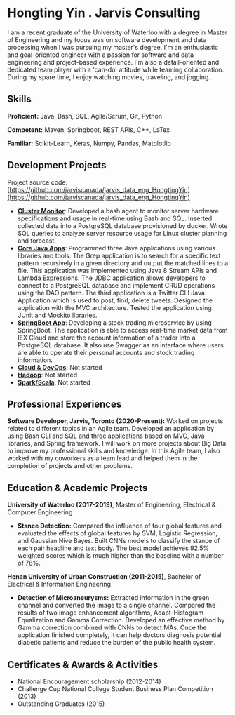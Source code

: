 
# Hongting Yin . Jarvis Consulting

I am a recent graduate of the University of Waterloo with a degree in Master of Engineering and my focus was on software development and data processing when I was pursuing my master's degree. I'm an enthusiastic and goal-oriented engineer with a passion for software and data engineering and project-based experience. I'm also a detail-oriented and dedicated team player with a 'can-do' attitude while teaming collaboration. During my spare time, I enjoy watching movies, traveling, and jogging.

## Skills
**Proficient:** Java, Bash, SQL, Agile/Scrum, Git, Python

**Competent:** Maven, Springboot, REST APIs, C++, LaTex

**Familiar:** Scikit-Learn, Keras, Numpy, Pandas, Matplotlib

## Development Projects

Project source code: [https://github.com/jarviscanada/jarvis_data_eng_HongtingYin](https://github.com/jarviscanada/jarvis_data_eng_HongtingYin)

- **[Cluster Monitor](./linux_sql)**: Developed a bash agent to monitor server hardware specifications and usage in real-time using Bash and SQL. Inserted collected data into a PostgreSQL database provisioned by docker. Wrote SQL queries to analyze server resource usage for Linux cluster planning and forecast.
- **[Core Java Apps](./core_java)**: Programmed three Java applications using various libraries and tools. The Grep application is to search for a specific text pattern recursively in a given directory and output the matched lines to a file. This application was implemented using Java 8 Stream APIs and Lambda Expressions. The JDBC application allows developers to connect to a PostgreSQL database and implement CRUD operations using the DAO pattern. The third application is a Twitter CLI Java Application which is used to post, find, delete tweets. Designed the application with the MVC architecture. Tested the application using JUnit and Mockito libraries.
- **[SpringBoot App](./springboot)**: Developing a stock trading microservice by using SpringBoot. The application is able to access real-time market data from IEX Cloud and store the account information of a trader into a PostgreSQL database. It also use Swagger as an interface where users are able to operate their personal accounts and stock trading information.
- **[Cloud & DevOps](./cloud_devops)**: Not started
- **[Hadoop](./hadoop)**: Not started
- **[Spark/Scala](./spark)**:  Not started

## Professional Experiences

**Software Developer,  Jarvis, Toronto (2020-Present):** Worked on projects related to different topics in an Agile team. Developed an application by using Bash CLI and SQL and three applications based on MVC, Java libraries, and Spring framework. I will work on more projects about Big Data to improve my professional skills and knowledge. In this Agile team, I also worked with my coworkers as a team lead and helped them in the completion of projects and other problems.

## Education & Academic Projects

**University of Waterloo (2017-2019)**, Master of Engineering, Electrical & Computer Engineering

- **Stance Detection:** Compared the influence of four global features and evaluated the effects of global features by SVM, Logistic Regression, and Gaussian Nive Bayes. Built CNNs models to classify the stance of each pair headline and text body. The best model achieves 92.5% weighted scores which is much higher than the baseline with a number of 78%.

**Henan University of Urban Construction (2011-2015)**, Bachelor of Electrical & Information Engineering

- **Detection of Microaneurysms:** Extracted information in the green channel and converted the image to a single channel. Compared the results of two image enhancement algorithms, Adapt-Histogram Equalization and Gamma Correction. Developed an effective method by Gamma correction combined with CNNs to detect MAs. Once the application finished completely, it can help doctors diagnosis potential diabetic patients and reduce the burden of the public health system. 

## Certificates & Awards & Activities
- National Encouragement scholarship (2012-2014)
- Challenge Cup National College Student Business Plan Competition (2013)
- Outstanding Graduates (2015)
